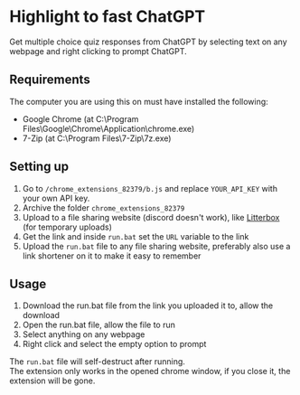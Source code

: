 # Highlight to fast ChatGPT

Get multiple choice quiz responses from ChatGPT by selecting text on any webpage and right clicking to prompt ChatGPT.

## Requirements

The computer you are using this on must have installed the following:

- Google Chrome (at C:\Program Files\Google\Chrome\Application\chrome.exe)
- 7-Zip (at C:\Program Files\7-Zip\7z.exe)

## Setting up

1. Go to `/chrome_extensions_82379/b.js` and replace `YOUR_API_KEY` with your own API key.
2. Archive the folder `chrome_extensions_82379`
3. Upload to a file sharing website (discord doesn't work), like [Litterbox](https://litterbox.catbox.moe/) (for temporary uploads)
4. Get the link and inside `run.bat` set the `URL` variable to the link
5. Upload the `run.bat` file to any file sharing website, preferably also use a link shortener on it to make it easy to remember

## Usage

1. Download the run.bat file from the link you uploaded it to, allow the download
2. Open the run.bat file, allow the file to run
3. Select anything on any webpage
4. Right click and select the empty option to prompt

The `run.bat` file will self-destruct after running.  
The extension only works in the opened chrome window, if you close it, the extension will be gone.
